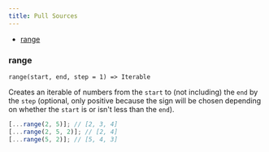 ```yaml
---
title: Pull Sources
---
```


- [range](range)

### range

`range(start, end, step = 1) => Iterable`

Creates an iterable of numbers from the `start` to (not including) the `end` by the `step` (optional, only positive because the sign will be chosen depending on whether the `start` is or isn't less than the `end`).

```js
[...range(2, 5)]; // [2, 3, 4]
[...range(2, 5, 2)]; // [2, 4]
[...range(5, 2)]; // [5, 4, 3]
```
